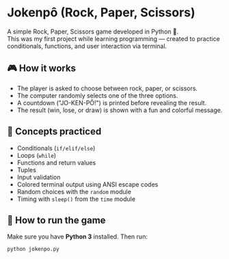 # Jokenpô (Rock, Paper, Scissors)

A simple Rock, Paper, Scissors game developed in Python 🐍.  
This was my first project while learning programming — created to practice conditionals, functions, and user interaction via terminal.

## 🎮 How it works

- The player is asked to choose between rock, paper, or scissors.
- The computer randomly selects one of the three options.
- A countdown ("JO-KEN-PÔ!") is printed before revealing the result.
- The result (win, lose, or draw) is shown with a fun and colorful message.

## 🧠 Concepts practiced

- Conditionals (`if/elif/else`)
- Loops (`while`)
- Functions and return values
- Tuples
- Input validation
- Colored terminal output using ANSI escape codes
- Random choices with the `random` module
- Timing with `sleep()` from the `time` module

## 🚀 How to run the game

Make sure you have **Python 3** installed. Then run:

```bash
python jokenpo.py
